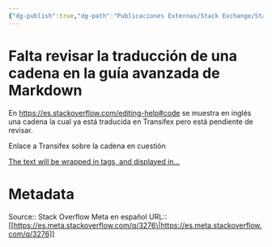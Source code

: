 ```yaml
---
{"dg-publish":true,"dg-path":"Publicaciones Externas/Stack Exchange/Stack Overflow en español/Stack Overflow en español Meta/es.meta.stackoverflow.com-3276.md","permalink":"/publicaciones-externas/stack-exchange/stack-overflow-en-espanol/stack-overflow-en-espanol-meta/es-meta-stackoverflow-com-3276/","title":"Falta revisar la traducción de una cadena en la guía avanzada de Markdown","hide":true,"noteIcon":"default","created":"2024-04-03T12:49:10.764-06:00","updated":"2024-04-05T16:44:02.678-06:00"}
---
```


# Falta revisar la traducción de una cadena en la guía avanzada de Markdown

En https://es.stackoverflow.com/editing-help#code se muestra en inglés una cadena la cual ya está traducida en Transifex pero está pendiente de revisar.


Enlace a Transifex sobre la cadena en cuestión

[The text will be wrapped in tags, and displayed in…](https://www.transifex.com/stack-exchange/stack-overflow-es/translate/#es/english/134814910?key=ed515019a4f1b246b96626dfbb218c60)

# Metadata
Source:: Stack Overflow Meta en español
URL:: [[https://es.meta.stackoverflow.com/q/3276\|https://es.meta.stackoverflow.com/q/3276]]

